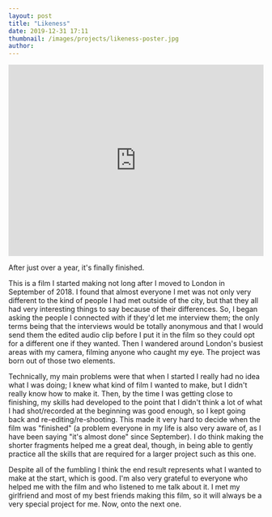 ```yaml
---
layout: post
title: "Likeness"
date: 2019-12-31 17:11
thumbnail: /images/projects/likeness-poster.jpg
author:
---
```


<div style="padding:75% 0 0 0;position:relative;"><iframe src="https://player.vimeo.com/video/385137023?h=5eb90496fb&amp;badge=0&amp;autopause=0&amp;player_id=0&amp;app_id=58479" frameborder="0" allow="autoplay; fullscreen; picture-in-picture" allowfullscreen style="position:absolute;top:0;left:0;width:100%;height:100%;" title="Likeness (2019)"></iframe></div><script src="https://player.vimeo.com/api/player.js"></script>

After just over a year, it's finally finished.

This is a film I started making not long after I moved to London in September of 2018. I found that almost everyone I met was not only very different to the kind of people I had met outside of the city, but that they all had very interesting things to say because of their differences. So, I began asking the people I connected with if they'd let me interview them; the only terms being that the interviews would be totally anonymous and that I would send them the edited audio clip before I put it in the film so they could opt for a different one if they wanted. Then I wandered around London's busiest areas with my camera, filming anyone who caught my eye. The project was born out of those two elements.

Technically, my main problems were that when I started I really had no idea what I was doing; I knew what kind of film I wanted to make, but I didn't really know how to make it. Then, by the time I was getting close to finishing, my skills had developed to the point that I didn't think a lot of what I had shot/recorded at the beginning was good enough, so I kept going back and re-editing/re-shooting. This made it very hard to decide when the film was "finished" (a problem everyone in my life is also very aware of, as I have been saying "it's almost done" since September). I do think making the shorter fragments helped me a great deal, though, in being able to gently practice all the skills that are required for a larger project such as this one.

Despite all of the fumbling I think the end result represents what I wanted to make at the start, which is good. I'm also very grateful to everyone who helped me with the film and who listened to me talk about it. I met my girlfriend and most of my best friends making this film, so it will always be a very special project for me. Now, onto the next one.
